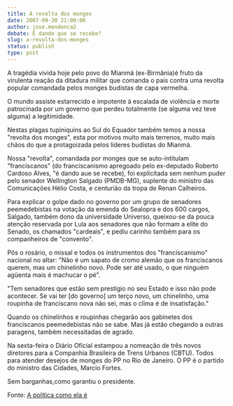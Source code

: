 ```yaml
---
title: A revolta dos monges
date: 2007-09-30 21:00:00
author: jose.mendonca2
debate: É dando que se recebe?
slug: a-revolta-dos-monges
status: publish 
type: post
---
```


  
A tragédia vivida hoje pelo povo do Mianmá (ex-Birmânia)é fruto da virulenta reação da ditadura militar que comanda o país contra uma revolta popular comandada pelos monges budistas de capa vermelha.  
  
O mundo assiste estarrecido e impotente à escalada de violência e morte patrocinada por um governo que perdeu totalmente (se alguma vez teve alguma) a legitimidade.  
  
Nestas plagas tupiniquins ao Sul do Equador também temos a nossa "revolta dos monges", esta por motivos muito mais terrenos, muito mais chãos do que a protagoizada pelos líderes budistas do Mianmá.  
  
Nossa "revolta", comandada por monges que se auto-intitulam "franciscanos" (do franciscanismo apregoado pelo ex-deputado Roberto Cardoso Alves, "é dando aue se recebe), foi explicitada sem nenhum puder pelo senador Wellington Salgado (PMDB-MG), suplente do ministro das Comunicações Hélio Costa, e centurião da tropa de Renan Calheiros.  
  
Para explicar o golpe dado no governo por um grupo de senadores peemedebistas na votação da emenda do Sealopra e dos 600 cargos, Salgado, também dono da universidade Universo, queixou-se da pouca atenção reservada por Lula aos senadores que não formam a elite do Senado, os chamados "cardeais", e pediu carinho também para os companheiros de "convento".  
  
Pôs o rosário, o missal e todos os instrumentos dos "franciscanismo" nacional no altar: "Não é um sapato de cromo alemão que os franciscanos querem, mas um chinelinho novo. Pode ser até usado, o que ninguém agüenta mais é machucar o pé".  
  
"Tem senadores que estão sem prestígio no seu Estado e isso não pode acontecer. Se vai ter [do governo] um terço novo, um chinelinho, uma roupinha de franciscano nova não sei, mas o clima é de insatisfação."  
  
Quando os chinelinhos e roupinhas chegarão aos gabinetes dos franciscanos peemedebistas não se sabe. Mas já estão chegando a outras paragens, também necessitadas de agrado.   
  
Na sexta-feira o Diário Oficial estampou a nomeação de três novos diretores para a Companhia Brasileira de Trens Urbanos (CBTU). Todos para atender desejos de monges do PP no Rio de Janeiro. O PP é o partido do ministro das Cidades, Marcio Fortes.  
  
Sem barganhas,como garantiu o presidente.   
  
Fonte: [A política como ela é](http://blog.estadao.com.br/blog/josemarcio/)
